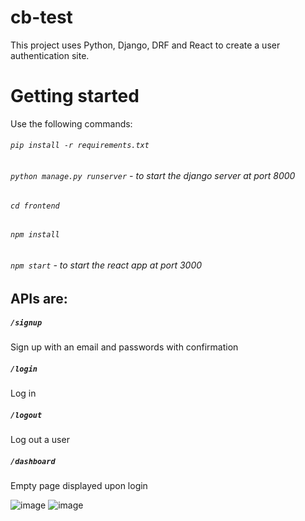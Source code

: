 # cb-test

This project uses Python, Django, DRF and React to create a user authentication site. 

# Getting started

Use the following commands:
###### `pip install -r requirements.txt`
###### `python manage.py runserver` - to start the django server at port 8000
###### `cd frontend`
###### `npm install`
###### `npm start` - to start the react app at port 3000

## APIs are:
##### `/signup`
Sign up with an email and passwords with confirmation
##### `/login`
Log in
##### `/logout`
Log out a user
##### `/dashboard`
Empty page displayed upon login

![image](https://user-images.githubusercontent.com/58531716/156991545-10f47e3c-cbd9-4c35-a38e-20a69cbc4c09.png)
![image](https://user-images.githubusercontent.com/58531716/156991691-0b0844d6-f656-4a17-ba51-21fb86307f89.png)
